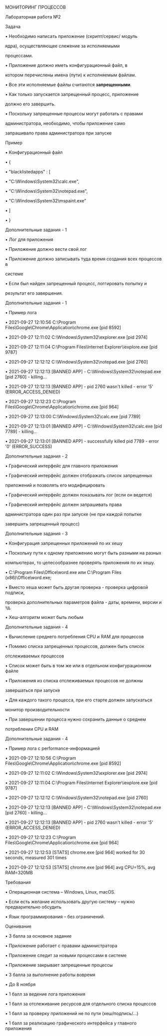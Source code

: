 ﻿МОНИТОРИНГ ПРОЦЕССОВ

Лабораторная работа №2

Задача

• Необходимо написать приложение (скрипт/сервис/ модуль

ядра), осуществляющее слежение за исполняемыми

процессами.

• Приложение должно иметь конфигурационный файл, в

котором перечислены имена (пути) к исполняемым файлам.

• Все эти исполняемые файлы считаются **запрещенными**.

• Как только запускается запрещенный процесс, приложение

должно его завершить.

• Поскольку запрещенные процессы могут работать с правами

администратора, необходимо, чтобы приложение само

запрашивало права администратора при запуске

Пример

• Конфигурационный файл

• {

• "blacklistedapps" : [

• "C:\\Windows\\System32\\calc.exe",

• "C:\\Windows\\System32\\notepad.exe",

• "C:\\Windows\\System32\\mspaint.exe"

• ]

• }

Дополнительные задания - 1

• Лог для приложения

• Приложение должно вести свой лог

• Приложение должно записывать туда время создания всех процессов в

системе

• Если был найден запрещенный процесс, логгировать попытку и

результат его завершения.

Дополнительные задания - 1

• Пример лога

• 2021-09-27 12:10:56 C:\Program Files\Google\Chrome\Application\chrome.exe [pid 8592]

• 2021-09-27 12:11:02 C:\Windows\System32\explorer.exe [pid 2974]

• 2021-09-27 12:11:04 C:\Program Files\Internet Explorer\iexplore.exe [pid 9787]

• 2021-09-27 12:12:12 C:\Windows\System32\notepad.exe [pid 2760]

• 2021-09-27 12:12:13 [BANNED APP] - C:\Windows\System32\notepad.exe [pid 2760] - killing...

• 2021-09-27 12:12:13 [BANNED APP] - pid 2760 wasn't killed - error '5' (ERROR\_ACCESS\_DENIED)

• 2021-09-27 12:12:23 C:\Program Files\Google\Chrome\Application\chrome.exe [pid 964]

• 2021-09-27 12:13:00 C:\Windows\System32\calc.exe [pid 7789]

• 2021-09-27 12:13:01 [BANNED APP] - C:\Windows\System32\calc.exe [pid 7789] - killing...

• 2021-09-27 12:13:01 [BANNED APP] - successfully killed pid 7789 - error '0' (ERROR\_SUCCESS)

Дополнительные задания - 2

• Графический интерфейс для главного приложения

• Графический интерфейс должен отображать список запрещенных

приложений и позволять его модифицировать

• Графический интерфейс должен показывать лог (если он ведется)

• Графический интерфейс должен запрашивать права

администратора один раз при запуске (не при каждой попытке

завершить запрещенный процесс)

Дополнительные задания - 3

• Конфигурация запрещенных приложений по их хешу

• Поскольку пути к одному приложению могут быть разными на разных

компьютерах, то целесообразнее проверять приложения по их хешу.

• C:\Program Files\Office\word.exe или C:\Program Files (x86)\Office\word.exe;

• Вместо хеша может быть другая проверка - проверка цифровой подписи,

проверка дополнительных параметров файла - даты, времени, версии и тд.

• Хеш-алгоритм может быть любым

Дополнительные задания - 4

• Вычисление среднего потребления CPU и RAM для процессов

• Помимо списка запрещенных процессов, должен быть список

отслеживаемых процессов

• Список может быть в том же или в отдельном конфигурационном файле

• Приложения из списка отслеживаемых процессов не должны

завершаться при запуске

• Для каждого такого процесса, при его старте должен запускаться

монитор производительности

• При завершении процесса нужно сохранить данные о среднем

потреблении CPU и RAM

Дополнительные задания - 4

• Пример лога с performance-информацией

• 2021-09-27 12:10:56 C:\Program Files\Google\Chrome\Application\chrome.exe [pid 8592]

• 2021-09-27 12:11:02 C:\Windows\System32\explorer.exe [pid 2974]

• 2021-09-27 12:11:04 C:\Program Files\Internet Explorer\iexplore.exe [pid 9787]

• 2021-09-27 12:12:12 C:\Windows\System32\notepad.exe [pid 2760]

• 2021-09-27 12:12:13 [BANNED APP] - C:\Windows\System32\notepad.exe [pid 2760] - killing...

• 2021-09-27 12:12:13 [BANNED APP] - pid 2760 wasn't killed - error '5' (ERROR\_ACCESS\_DENIED)

• 2021-09-27 12:12:23 C:\Program Files\Google\Chrome\Application\chrome.exe [pid 964]

• 2021-09-27 12:12:53 [STATS] chrome.exe [pid 964] worked for 30 seconds, measured 301 times

• 2021-09-27 12:12:53 [STATS] chrome.exe [pid 964] avg CPU=15%, avg RAM=320MB

Требования

• Операционная система – Windows, Linux, macOS.

• Если есть желание использовать другую систему – нужно предварительно обсудить

• Язык программирования – без ограничений.

Оценивание

• 3 балла за основное задание

• Приложение работает с правами администратора

• Приложение следит за новыми процессами в системе

• Приложение закрывает запрещенные процессы

• 3 балла за выполнение работы вовремя

• До 8 ноября

• 1 балл за ведение лога приложения

• 1 балл за отслеживание ресурсов для отдельного списка процессов

• 1 балл за проверку приложений не по пути (хеш/подпись/…)

• 1 балл за реализацию графического интерфейса у главного приложения
